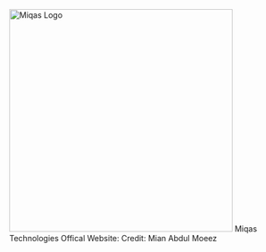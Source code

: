<img width="400" height="400" alt="Miqas Logo" src="https://github.com/user-attachments/assets/62973f4f-065f-4272-9797-05c017d37e58" />
Miqas Technologies Offical Website:
Credit: Mian Abdul Moeez
